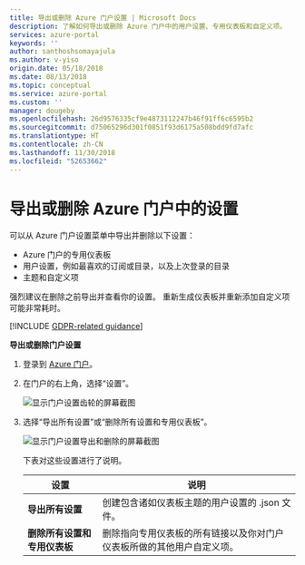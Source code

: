 ```yaml
---
title: 导出或删除 Azure 门户设置 | Microsoft Docs
description: 了解如何导出或删除 Azure 门户中的用户设置、专用仪表板和自定义项。
services: azure-portal
keywords: ''
author: santhoshsomayajula
ms.author: v-yiso
origin.date: 05/18/2018
ms.date: 08/13/2018
ms.topic: conceptual
ms.service: azure-portal
ms.custom: ''
manager: dougeby
ms.openlocfilehash: 26d9576335cf9e4873112247b46f91ff6c6595b2
ms.sourcegitcommit: d75065296d301f0851f93d6175a508bdd9fd7afc
ms.translationtype: HT
ms.contentlocale: zh-CN
ms.lasthandoff: 11/30/2018
ms.locfileid: "52653662"
---
```

# <a name="export-or-delete-settings-in-the-azure-portal"></a>导出或删除 Azure 门户中的设置
可以从 Azure 门户设置菜单中导出并删除以下设置：
* Azure 门户的专用仪表板
* 用户设置，例如最喜欢的订阅或目录，以及上次登录的目录
* 主题和自定义项

强烈建议在删除之前导出并查看你的设置。 重新生成仪表板并重新添加自定义项可能非常耗时。

[!INCLUDE [GDPR-related guidance](../../includes/gdpr-intro-sentence.md)]

**导出或删除门户设置**

1. 登录到 [Azure 门户](http://portal.azure.cn)。
2. 在门户的右上角，选择“设置”。

    ![显示门户设置齿轮的屏幕截图](media/azure-portal-export-delete-settings/azure-portal-settings-icon.png)
    
3. 选择“导出所有设置”或“删除所有设置和专用仪表板”。

    ![显示门户设置导出和删除的屏幕截图](media/azure-portal-export-delete-settings/azure-portal-export-delete-settings.png)

      下表对这些设置进行了说明。 

      | 设置 | 说明 |
      | --- | --- |
      | **导出所有设置** | 创建包含诸如仪表板主题的用户设置的 .json 文件。|
      | **删除所有设置和专用仪表板** | 删除指向专用仪表板的所有链接以及你对门户仪表板所做的其他用户自定义项。 |



